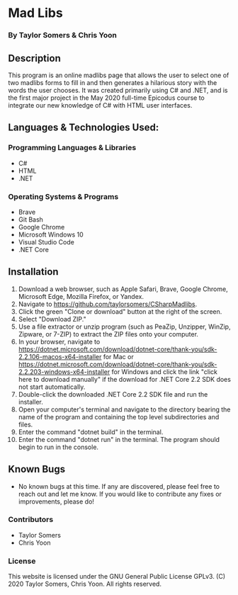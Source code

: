 # Mad Libs

  ### By Taylor Somers & Chris Yoon

## Description

  This program is an online madlibs page that allows the user to select one of two madlibs forms to fill in and then generates a hilarious story with the words the user chooses. It was created primarily using C# and .NET, and is the first major project in the May 2020 full-time Epicodus course to integrate our new knowledge of C# with HTML user interfaces.

## Languages & Technologies Used:

  ### Programming Languages & Libraries
  * C#
  * HTML
  * .NET

  ### Operating Systems & Programs
  * Brave
  * Git Bash
  * Google Chrome
  * Microsoft Windows 10
  * Visual Studio Code
  * .NET Core

## Installation

  1.  Download a web browser, such as Apple Safari, Brave, Google Chrome, Microsoft Edge, Mozilla Firefox, or Yandex.
  2.  Navigate to https://github.com/taylorsomers/CSharpMadlibs.
  3.  Click the green "Clone or download" button at the right of the screen.
  4.  Select "Download ZIP."
  5.  Use a file extractor or unzip program (such as PeaZip, Unzipper, WinZip, Zipware, or 7-ZIP) to extract the ZIP files onto your computer.
  6.  In your browser, navigate to https://dotnet.microsoft.com/download/dotnet-core/thank-you/sdk-2.2.106-macos-x64-installer for Mac or https://dotnet.microsoft.com/download/dotnet-core/thank-you/sdk-2.2.203-windows-x64-installer for Windows and click the link "click here to download manually" if the download for .NET Core 2.2 SDK does not start automatically.
  7.  Double-click the downloaded .NET Core 2.2 SDK file and run the installer.
  8.  Open your computer's terminal and navigate to the directory bearing the name of the program and containing the top level subdirectories and files.
  9.  Enter the command "dotnet build" in the terminal.
  10. Enter the command "dotnet run" in the terminal. The program should begin to run in the console.


## Known Bugs

  * No known bugs at this time. If any are discovered, please feel free to reach out and let me know. If you would like to contribute any fixes or improvements, please do!

### Contributors

  * Taylor Somers
  * Chris Yoon

### License

This website is licensed under the GNU General Public License GPLv3. (C) 2020 Taylor Somers, Chris Yoon. All rights reserved.